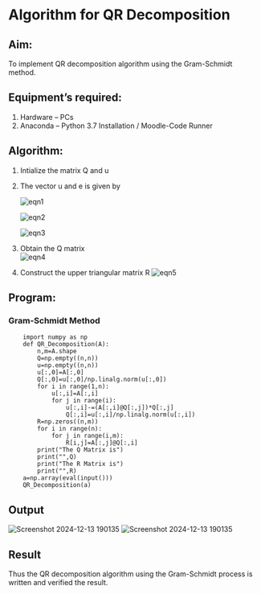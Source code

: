 # Algorithm for QR Decomposition
## Aim:
To implement QR decomposition algorithm using the Gram-Schmidt method.
## Equipment’s required:
1.	Hardware – PCs
2.	Anaconda – Python 3.7 Installation / Moodle-Code Runner
## Algorithm:
1.	Intialize the matrix Q and u
2.	The vector u and e is given by

    ![eqn1](./ex4.jpg)

    ![eqn2](./ex6.jpg)

    ![eqn3](./ex3.jpg)

3.	Obtain the Q matrix   
    ![eqn4](./ex1.jpg)
4.	Construct the upper triangular matrix R
    ![eqn5](./ex2.jpg)



## Program:

### Gram-Schmidt Method
```
    import numpy as np 
    def QR_Decomposition(A):
        n,m=A.shape
        Q=np.empty((n,n))
        u=np.empty((n,n))
        u[:,0]=A[:,0]
        Q[:,0]=u[:,0]/np.linalg.norm(u[:,0])
        for i in range(1,n):
            u[:,i]=A[:,i]
            for j in range(i):
                u[:,i]-=(A[:,i]@Q[:,j])*Q[:,j]
                Q[:,i]=u[:,i]/np.linalg.norm(u[:,i])
        R=np.zeros((n,m))
        for i in range(n):
            for j in range(i,m):
                R[i,j]=A[:,j]@Q[:,i]
        print("The Q Matrix is")
        print("",Q)
        print("The R Matrix is")
        print("",R)
    a=np.array(eval(input()))
    QR_Decomposition(a)

```

## Output
![Screenshot 2024-12-13 190135](https://github.com/user-attachments/assets/f5b98a3f-7b21-410a-b910-4c8aa49f2dac)
![Screenshot 2024-12-13 190135](https://github.com/user-attachments/assets/2bfecf2b-7f6e-4fca-892f-4e10f360ff5e)

## Result
Thus the QR decomposition algorithm using the Gram-Schmidt process is written and verified the result.
